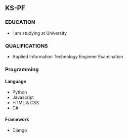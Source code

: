 ## KS-PF 
### EDUCATION
- I am studying at University
### QUALIFICATIONS
- Applied Information Technology Engineer Examination
### Programming
#### Language
- Python
- Javascript
- HTML & CSS
- C#
#### Framework
- Django


<!---
KS-PF/KS-PF is a ✨ special ✨ repository because its `README.md` (this file) appears on your GitHub profile.
You can click the Preview link to take a look at your changes.
--->
